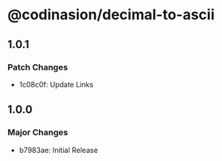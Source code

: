 # @codinasion/decimal-to-ascii

## 1.0.1

### Patch Changes

- 1c08c0f: Update Links

## 1.0.0

### Major Changes

- b7983ae: Initial Release
